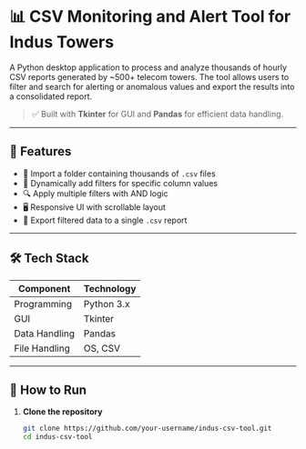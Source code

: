 # 📊 CSV Monitoring and Alert Tool for Indus Towers

A Python desktop application to process and analyze thousands of hourly CSV reports generated by ~500+ telecom towers. The tool allows users to filter and search for alerting or anomalous values and export the results into a consolidated report.

> ✅ Built with **Tkinter** for GUI and **Pandas** for efficient data handling.

---

## 🧩 Features

- 📂 Import a folder containing thousands of `.csv` files
- 📑 Dynamically add filters for specific column values
- 🔍 Apply multiple filters with AND logic
- 🖥️ Responsive UI with scrollable layout
- 💾 Export filtered data to a single `.csv` report

---

## 🛠️ Tech Stack

| Component      | Technology |
|----------------|------------|
| Programming    | Python 3.x |
| GUI            | Tkinter    |
| Data Handling  | Pandas     |
| File Handling  | OS, CSV    |

---

## 🚀 How to Run

1. **Clone the repository**
   ```bash
   git clone https://github.com/your-username/indus-csv-tool.git
   cd indus-csv-tool
